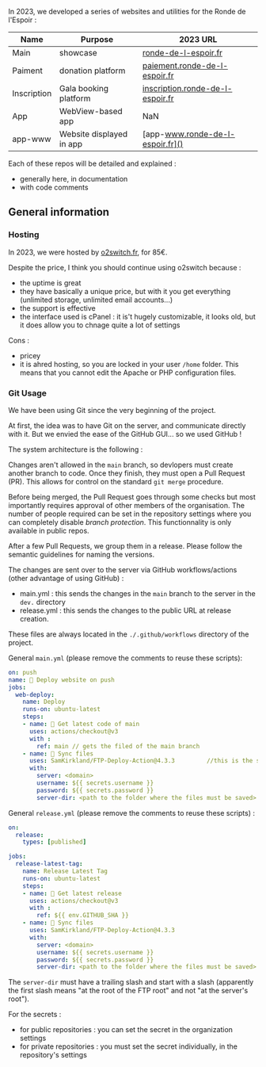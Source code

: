 In 2023, we developed a series of websites and utilities for the Ronde de l'Espoir :


| Name | Purpose | 2023 URL |
|---|---|---|
| Main | showcase | [ronde-de-l-espoir.fr]() |
| Paiment | donation platform | [paiement.ronde-de-l-espoir.fr]() |
| Inscription | Gala booking platform | [inscription.ronde-de-l-espoir.fr]() |
| App | WebView-based app | NaN |
| app-www | Website displayed in app | [app-www.ronde-de-l-espoir.fr]() |

Each of these repos will be detailed and explained :
* generally here, in documentation
* with code comments


## General information

### Hosting

In 2023, we were hosted by [o2switch.fr](), for 85€.

Despite the price, I think you should continue using o2switch because :
* the uptime is great
* they have basically a unique price, but with it you get everything (unlimited storage, unlimited email accounts...)
* the support is effective
* the interface used is cPanel : it is't hugely customizable, it looks old, but it does allow you to chnage quite a lot of settings

Cons :
* pricey
* it is ahred hosting, so you are locked in your user `/home` folder. This means that you cannot edit the Apache or PHP configuration files.


### Git Usage

We have been using Git since the very beginning of the project.

At first, the idea was to have Git on the server, and communicate directly with it.
But we envied the ease of the GitHub GUI... so we used GitHub !

The system architecture is the following :

Changes aren't allowed in the `main` branch, so devlopers must create another branch to code. Once they finish, they must open a Pull Request (PR).
This allows for control on the standard `git merge` procedure.

Before being merged, the Pull Request goes through some checks but most importantly requires approval of other members of the organisation. The number of people required can be set in the repository settings where you can completely disable *branch protection*. This functionnality is only available in public repos.

After a few Pull Requests, we group them in a release.
Please follow the semantic guidelines for naming the versions.

The changes are sent over to the server via GitHub workflows/actions (other advantage of using GitHub) :
* main.yml : this sends the changes in the `main` branch to the server in the `dev.` directory
* release.yml : this sends the changes to the public URL at release creation.

These files are always located in the `./.github/workflows` directory of the project.

General `main.yml` (please remove the comments to reuse these scripts):

```yml
on: push
name: 🚀 Deploy website on push
jobs:
  web-deploy:
    name: Deploy
    runs-on: ubuntu-latest
    steps:
    - name: 🚚 Get latest code of main
      uses: actions/checkout@v3
      with :
        ref: main // gets the filed of the main branch
    - name: 📂 Sync files
      uses: SamKirkland/FTP-Deploy-Action@4.3.3         //this is the subaction we use to send the files via FTP
      with:
        server: <domain>
        username: ${{ secrets.username }}
        password: ${{ secrets.password }}
        server-dir: <path to the folder where the files must be saved>
```

General `release.yml` (please remove the comments to reuse these scripts) :

```yml
on: 
  release:
    types: [published]

jobs:
  release-latest-tag:
    name: Release Latest Tag
    runs-on: ubuntu-latest
    steps:
    - name: 🚚 Get latest release
      uses: actions/checkout@v3
      with :
        ref: ${{ env.GITHUB_SHA }}
    - name: 📂 Sync files
      uses: SamKirkland/FTP-Deploy-Action@4.3.3
      with:
        server: <domain>
        username: ${{ secrets.username }}
        password: ${{ secrets.password }}
        server-dir: <path to the folder where the files must be saved>
```


The `server-dir` must have a trailing slash and start with a slash (apparently the first slash means "at the root of the FTP root" and not "at the server's root").

For the secrets :
* for public repositories : you can set the secret in the organization settings
* for private repositories : you must set the secret individually, in the repository's settings
